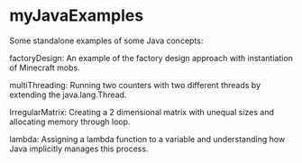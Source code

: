 # myJavaExamples
Some standalone examples of some Java concepts:


factoryDesign:  An example of the factory design approach with instantiation of Minecraft mobs.

multiThreading: Running two counters with two different threads by extending the java.lang.Thread.

IrregularMatrix: Creating a 2 dimensional matrix with unequal sizes and allocating memory through loop.

lambda: Assigning a lambda function to a variable and understanding how Java implicitly manages this process.

